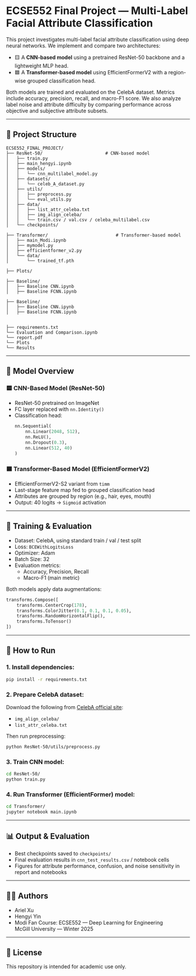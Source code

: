 # ECSE552 Final Project — Multi-Label Facial Attribute Classification

This project investigates multi-label facial attribute classification using deep neural networks. We implement and compare two architectures:

- 🟨 A **CNN-based model** using a pretrained ResNet-50 backbone and a lightweight MLP head.
- 🟦 A **Transformer-based model** using EfficientFormerV2 with a region-wise grouped classification head.

Both models are trained and evaluated on the CelebA dataset. Metrics include accuracy, precision, recall, and macro-F1 score. We also analyze label noise and attribute difficulty by comparing performance across objective and subjective attribute subsets.

---

## 📁 Project Structure

```
ECSE552_FINAL_PROJECT/
├── ResNet-50/                        # CNN-based model
│   ├── train.py
│   ├── main_hengyi.ipynb
│   ├── models/
│   │   └── cnn_multilabel_model.py
│   ├── datasets/
│   │   └── celeb_A_dataset.py
│   ├── utils/
│   │   ├── preprocess.py
│   │   └── eval_utils.py
│   ├── data/
│   │   ├── list_attr_celeba.txt
│   │   ├── img_align_celeba/
│   │   └── train.csv / val.csv / celeba_multilabel.csv
│   └── checkpoints/

├── Transformer/                          # Transformer-based model
│   ├── main_Modi.ipynb
│   ├── mymodel.py
│   ├── efficientformer_v2.py
│   └── data/
│       └── trained_tf.pth

├── Plots/                         

├── Baseline/                        
│   ├── Baseline CNN.ipynb
│   ├── Baseline FCNN.ipynb

├── Baseline/                          
│   ├── Baseline CNN.ipynb
│   ├── Baseline FCNN.ipynb


├── requirements.txt
└── Evaluation and Comparison.ipynb
└── report.pdf
└── Plots
└── Results
```

---

## 🧠 Model Overview

### 🟨 CNN-Based Model (ResNet-50)

- ResNet-50 pretrained on ImageNet
- FC layer replaced with `nn.Identity()`
- Classification head:
  ```python
  nn.Sequential(
      nn.Linear(2048, 512),
      nn.ReLU(),
      nn.Dropout(0.3),
      nn.Linear(512, 40)
  )
  ```

### 🟦 Transformer-Based Model (EfficientFormerV2)

- EfficientFormerV2-S2 variant from `timm`
- Last-stage feature map fed to grouped classification head
- Attributes are grouped by region (e.g., hair, eyes, mouth)
- Output: 40 logits → `Sigmoid` activation

---

## 🧪 Training & Evaluation

- Dataset: CelebA, using standard train / val / test split
- Loss: `BCEWithLogitsLoss`
- Optimizer: Adam
- Batch Size: 32
- Evaluation metrics:
  - Accuracy, Precision, Recall
  - Macro-F1 (main metric)

Both models apply data augmentations:
```python
transforms.Compose([
    transforms.CenterCrop(178),
    transforms.ColorJitter(0.1, 0.1, 0.1, 0.05),
    transforms.RandomHorizontalFlip(),
    transforms.ToTensor()
])
```

---

## 🚀 How to Run

### 1. Install dependencies:
```bash
pip install -r requirements.txt
```

### 2. Prepare CelebA dataset:
Download the following from [CelebA official site](http://mmlab.ie.cuhk.edu.hk/projects/CelebA.html):
- `img_align_celeba/`
- `list_attr_celeba.txt`

Then run preprocessing:
```bash
python ResNet-50/utils/preprocess.py
```

### 3. Train CNN model:
```bash
cd ResNet-50/
python train.py
```

### 4. Run Transformer (EfficientFormer) model:
```bash
cd Transformer/
jupyter notebook main.ipynb
```

---

## 📊 Output & Evaluation

- Best checkpoints saved to `checkpoints/`
- Final evaluation results in `cnn_test_results.csv` / notebook cells
- Figures for attribute performance, confusion, and noise sensitivity in report and notebooks

---

## 👨‍🎓 Authors

- Ariel Xu
- Hengyi Yin  
- Modi Fan 
Course: ECSE552 — Deep Learning for Engineering  
McGill University — Winter 2025

---

## 📄 License

This repository is intended for academic use only.
